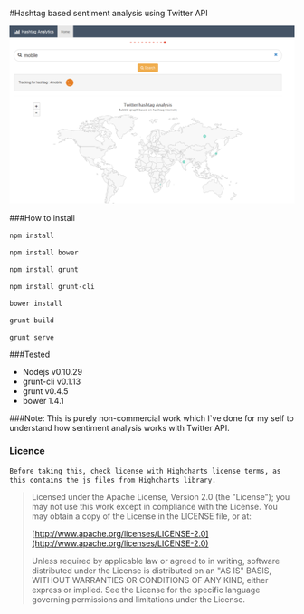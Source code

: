 #Hashtag based sentiment analysis using Twitter API

![HashTagAnalysis](https://raw.githubusercontent.com/naveen09/HashTagAnalysis/master/hashtag_screen.png)

###How to install

```
npm install
```
```
npm install bower
```
```
npm install grunt
```
```
npm install grunt-cli
```
```
bower install
```
```
grunt build
```
```
grunt serve
```
###Tested
* Nodejs v0.10.29
* grunt-cli v0.1.13
* grunt v0.4.5
* bower 1.4.1


###Note:
This is purely non-commercial work which I`ve done for my self to understand how sentiment analysis works with Twitter API.


### Licence

```
Before taking this, check license with Highcharts license terms, as this contains the js files from Highcharts library.
```

> Licensed under the Apache License, Version 2.0 (the "License");
> you may not use this work except in compliance with the License.
> You may obtain a copy of the License in the LICENSE file, or at:
>
>  [http://www.apache.org/licenses/LICENSE-2.0](http://www.apache.org/licenses/LICENSE-2.0)
>
> Unless required by applicable law or agreed to in writing, software
> distributed under the License is distributed on an "AS IS" BASIS,
> WITHOUT WARRANTIES OR CONDITIONS OF ANY KIND, either express or implied.
> See the License for the specific language governing permissions and
> limitations under the License.

